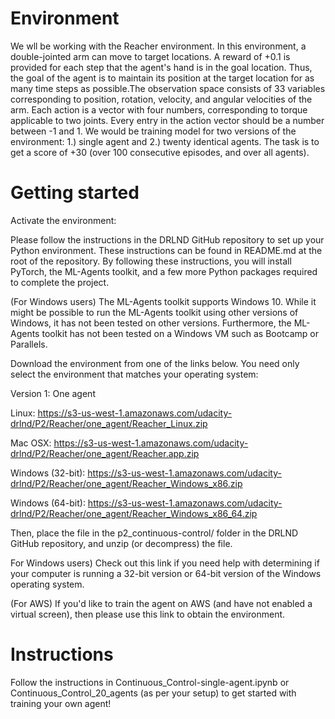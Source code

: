 # Environment

We wll be working with the Reacher environment. In this environment, a double-jointed arm can move to target locations. A reward of +0.1 is provided for each step that the agent's hand is in the goal location. Thus, the goal of the agent is to maintain its position at the target location for as many time steps as possible.The observation space consists of 33 variables corresponding to position, rotation, velocity, and angular velocities of the arm. Each action is a vector with four numbers, corresponding to torque applicable to two joints. Every entry in the action vector should be a number between -1 and 1. We would be training model for two versions of the environment: 1.) single agent and 2.) twenty identical agents. The task is to get a score of +30 (over 100 consecutive episodes, and over all agents).

# Getting started

Activate the environment:

Please follow the instructions in the DRLND GitHub repository to set up your Python environment. These instructions can be found in README.md at the root of the repository. By following these instructions, you will install PyTorch, the ML-Agents toolkit, and a few more Python packages required to complete the project.

(For Windows users) The ML-Agents toolkit supports Windows 10. While it might be possible to run the ML-Agents toolkit using other versions of Windows, it has not been tested on other versions. Furthermore, the ML-Agents toolkit has not been tested on a Windows VM such as Bootcamp or Parallels.

Download the environment from one of the links below. You need only select the environment that matches your operating system:

Version 1: One agent

Linux: https://s3-us-west-1.amazonaws.com/udacity-drlnd/P2/Reacher/one_agent/Reacher_Linux.zip

Mac OSX: https://s3-us-west-1.amazonaws.com/udacity-drlnd/P2/Reacher/one_agent/Reacher.app.zip

Windows (32-bit): https://s3-us-west-1.amazonaws.com/udacity-drlnd/P2/Reacher/one_agent/Reacher_Windows_x86.zip

Windows (64-bit): https://s3-us-west-1.amazonaws.com/udacity-drlnd/P2/Reacher/one_agent/Reacher_Windows_x86_64.zip

Then, place the file in the p2_continuous-control/ folder in the DRLND GitHub repository, and unzip (or decompress) the file.

For Windows users) Check out this link if you need help with determining if your computer is running a 32-bit version or 64-bit version of the Windows operating system.

(For AWS) If you'd like to train the agent on AWS (and have not enabled a virtual screen), then please use this link to obtain the environment.

# Instructions
Follow the instructions in Continuous_Control-single-agent.ipynb or Continuous_Control_20_agents (as per your setup) to get started with training your own agent!
